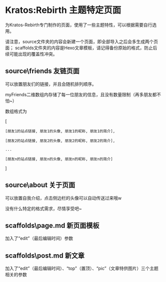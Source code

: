 # Kratos:Rebirth 主题特定页面

 为Kratos-Rebirth专门制作的页面，使用了一些主题特性，可以根据需要自行选用。

 请注意，source文件夹的内容会新建一个页面，即全部导入之后会多生成两个页面；
 scaffolds文件夹的内容是Hexo文章模板，请记得备份原始的格式，防止后续可能出现的覆盖性冲突。

## source\friends 友链页面

可以放置朋友们的链接，并且会随机排列顺序。

myFriends二维数组内存储了每一位朋友的信息，且没有数量限制（再多朋友都不怕~）

数组格式为

\[

    [朋友1的站点链接, 朋友1的头像, 朋友1的昵称, 朋友1的简介],
    
    [朋友2的站点链接, 朋友2的头像, 朋友2的昵称, 朋友2的简介],
    
    ...
    
    [朋友n的站点链接, 朋友n的头像, 朋友n的昵称, 朋友n的简介]

\]

## source\about 关于页面

可以放置自我介绍，点击侧边栏的头像可以自动传送过来哦w

没有什么特定的格式需求，尽情享受吧~

## scaffolds\page.md 新页面模板

加入了“edit”（最后编辑时间）参数

## scaffolds\post.md 新文章

加入了“edit”（最后编辑时间）、“top”（置顶）、“pic”（文章特供图片）三个主题相关的参数
